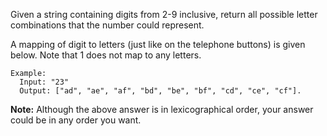 Given a string containing digits from 2-9 inclusive, return all possible letter combinations that the number could represent.

A mapping of digit to letters (just like on the telephone buttons) is given below. Note that 1 does not map to any letters.

```
Example:
  Input: "23"
  Output: ["ad", "ae", "af", "bd", "be", "bf", "cd", "ce", "cf"].
```

**Note:**
  Although the above answer is in lexicographical order, your answer could be in any order you want.